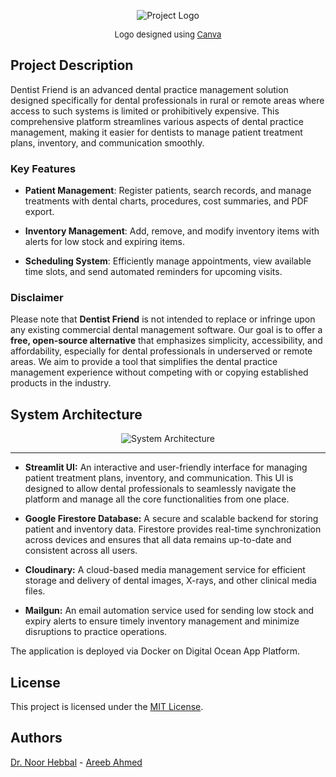 <p align="center">
  <img src="assets/logo.jpg" alt="Project Logo">
</p>
<p align="center" style="font-size: small;">Logo designed using <a href="https://canva.com">Canva</a></p>

## Project Description

Dentist Friend is an advanced dental practice management solution designed specifically for dental professionals in rural or remote areas where access to such systems is limited or prohibitively expensive. This comprehensive platform streamlines various aspects of dental practice management, making it easier for dentists to manage patient treatment plans, inventory, and communication smoothly.

### Key Features

- **Patient Management**:  Register patients, search records, and manage treatments with dental charts, procedures,
cost summaries, and PDF export.

- **Inventory Management**: Add, remove, and modify inventory items with alerts for low stock and expiring items.

- **Scheduling System**: Efficiently manage appointments, view available time slots, and send automated reminders for upcoming visits.

### Disclaimer

Please note that **Dentist Friend** is not intended to replace or infringe upon any existing commercial dental management software. Our goal is to offer a **free, open-source alternative** that emphasizes simplicity, accessibility, and affordability, especially for dental professionals in underserved or remote areas. We aim to provide a tool that simplifies the dental practice management experience without competing with or copying established products in the industry.

## System Architecture

<p align="center">
  <img src="assets/architecture.png" alt="System Architecture">
</p>

---

- **Streamlit UI:** An interactive and user-friendly interface for managing patient treatment plans, inventory, and communication. This UI is designed to allow dental professionals to seamlessly navigate the platform and manage all the core functionalities from one place.

- **Google Firestore Database:** A secure and scalable backend for storing patient and inventory data. Firestore provides real-time synchronization across devices and ensures that all data remains up-to-date and consistent across all users.

- **Cloudinary:** A cloud-based media management service for efficient storage and delivery of dental images, X-rays, and other clinical media files.

- **Mailgun:** An email automation service used for sending low stock and expiry alerts to ensure timely inventory management and minimize disruptions to practice operations.

The application is deployed via Docker on Digital Ocean App Platform.

## License

This project is licensed under the [MIT License](LICENSE).

## Authors

[Dr. Noor Hebbal](https://github.com/dent-noor) - [Areeb Ahmed](https://github.com/areebahmeddd)
